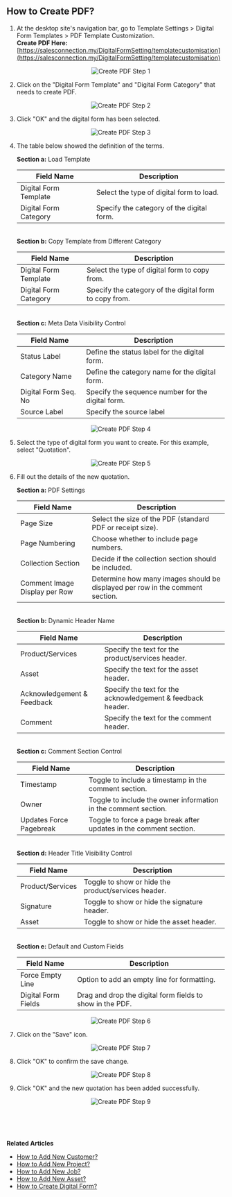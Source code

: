 ## How to Create PDF?
    
  1. At the desktop site's navigation bar, go to Template Settings > Digital Form Templates > PDF Template Customization.<br>
     **Create PDF Here:** [https://salesconnection.my/DigitalFormSetting/templatecustomisation](https://salesconnection.my/DigitalFormSetting/templatecustomisation)<br>
     
     <p align="center">
       <img src="img/Create_PDF_Step_1.png" alt="Create PDF Step 1">
     </p>

  2. Click on the "Digital Form Template" and "Digital Form Category" that needs to create PDF.<br>

     <p align="center">
       <img src="img/Create_PDF_Step_2.png" alt="Create PDF Step 2">
     </p>

  3. Click "OK" and the digital form has been selected.<br>

     <p align="center">
       <img src="img/Create_PDF_Step_3.png" alt="Create PDF Step 3">
     </p>
  
  4. The table below showed the definition of the terms.<br>

     **Section a:** Load Template<br>
     
     | Field Name | Description |
     |------------|-------------|
     | Digital Form Template | Select the type of digital form to load. |
     | Digital Form Category | Specify the category of the digital form. |

     <br>**Section b:** Copy Template from Different Category<br>
     
     | Field Name | Description |
     |------------|-------------|
     | Digital Form Template | Select the type of digital form to copy from. |
     | Digital Form Category | Specify the category of the digital form to copy from. |

     <br>**Section c:** Meta Data Visibility Control

     | Field Name | Description |
     |------------|-------------|
     | Status Label | Define the status label for the digital form. |
     | Category Name | Define the category name for the digital form. |
     | Digital Form Seq. No | Specify the sequence number for the digital form. |
     | Source Label | Specify the source label |
     
     <p align="center">
       <img src="img/Create_PDF_Step_4.png" alt="Create PDF Step 4">
     </p>
     
  5. Select the type of digital form you want to create. For this example, select "Quotation".<br>

     <p align="center">
       <img src="img/Create_PDF_Step_5.png" alt="Create PDF Step 5">
     </p>
     
  6. Fill out the details of the new quotation.<br>

     **Section a:** PDF Settings
     
     | Field Name | Description |
     |------------|-------------|
     | Page Size| Select the size of the PDF (standard PDF or receipt size). |
     | Page Numbering | Choose whether to include page numbers. |
     | Collection Section | Decide if the collection section should be included. |
     | Comment Image Display per Row | Determine how many images should be displayed per row in the comment section. |

     <br>**Section b:** Dynamic Header Name
     
     | Field Name | Description |
     |------------|-------------|
     | Product/Services | Specify the text for the product/services header. |
     | Asset | Specify the text for the asset header. |
     | Acknowledgement & Feedback | Specify the text for the acknowledgement & feedback header. |
     | Comment | Specify the text for the comment header. |

     <br>**Section c:** Comment Section Control

     | Field Name | Description |
     |------------|-------------|
     | Timestamp | Toggle to include a timestamp in the comment section. |
     | Owner | Toggle to include the owner information in the comment section. |
     | Updates Force Pagebreak | Toggle to force a page break after updates in the comment section. |

     <br>**Section d:** Header Title Visibility Control

     | Field Name | Description |
     |------------|-------------|
     | Product/Services | Toggle to show or hide the product/services header. |
     | Signature | Toggle to show or hide the signature header. |
     | Asset | Toggle to show or hide the asset header. |

     <br>**Section e:** Default and Custom Fields

     | Field Name | Description |
     |------------|-------------|
     | Force Empty Line | Option to add an empty line for formatting. |
     | Digital Form Fields | Drag and drop the digital form fields to show in the PDF. |

          
     <p align="center">
       <img src="img/Create_PDF_Step_6.png" alt="Create PDF Step 6">
     </p>

8. Click on the "Save" icon.<br>

     <p align="center">
       <img src="img/Create_PDF_Step_7.png" alt="Create PDF Step 7">
     </p>

9. Click "OK" to confirm the save change.<br>

   <p align="center">
       <img src="img/Create_PDF_Step_8.png" alt="Create PDF Step 8">
     </p>

10. Click "OK" and the new quotation has been added successfully.<br>

     <p align="center">
       <img src="img/Create_PDF_Step_9.png" alt="Create PDF Step 9">
     </p>
     <br><br><br>

**Related Articles**<br>
- [How to Add New Customer?](Add_New_Customer.md)
- [How to Add New Project?](Add_New_Project.md)
- [How to Add New Job?](Add_New_Job.md)
- [How to Add New Asset?](How_to_Add_New_Asset.md)
- [How to Create Digital Form?](Create_Digital_Form.md)
